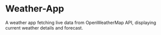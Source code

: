 # Weather-App
A weather app fetching live data from OpenWeatherMap API, displaying current weather details and forecast.
